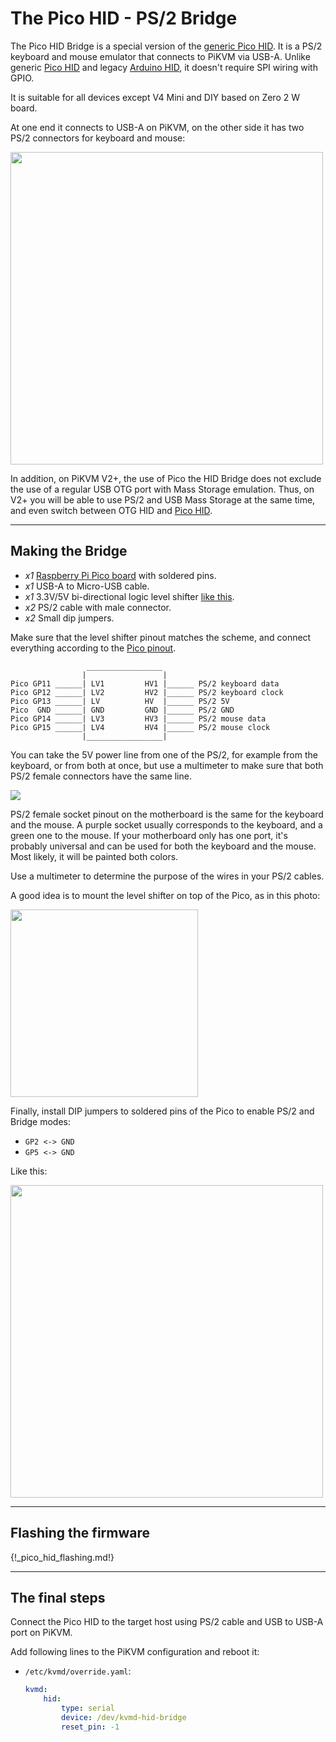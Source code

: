 # The Pico HID - PS/2 Bridge

The Pico HID Bridge is a special version of the [generic Pico HID](pico_hid.md).
It is a PS/2 keyboard and mouse emulator that connects to PiKVM via USB-A.
Unlike generic [Pico HID](pico_hid.md) and legacy [Arduino HID](arduino_hid.md),
it doesn't require SPI wiring with GPIO.

It is suitable for all devices except V4 Mini and DIY based on Zero 2 W board.

At one end it connects to USB-A on PiKVM, on the other side it has two PS/2 connectors for keyboard and mouse:

<a href="pico_hid_bridge_ps2.jpg"><img src="pico_hid_bridge_ps2.jpg" width="500"/></a>

In addition, on PiKVM V2+, the use of Pico the HID Bridge does not exclude the use of a regular USB OTG port with Mass Storage emulation.
Thus, on V2+ you will be able to use PS/2 and USB Mass Storage at the same time, and even switch between OTG HID and [Pico HID](pico_hid.md).


-----
## Making the Bridge

* *x1* [Raspberry Pi Pico board](https://www.raspberrypi.com/products/raspberry-pi-pico/) with soldered pins.
* *x1* USB-A to Micro-USB cable.
* *x1* 3.3V/5V bi-directional logic level shifter [like this](https://learn.sparkfun.com/tutorials/bi-directional-logic-level-converter-hookup-guide/).
* *x2* PS/2 cable with male connector.
* *x2* Small dip jumpers.

Make sure that the level shifter pinout matches the scheme, and connect everything according to the [Pico pinout](https://pico.pinout.xyz).

```
				 _________________
				|                 |
Pico GP11 ______| LV1         HV1 |______ PS/2 keyboard data
Pico GP12 ______| LV2         HV2 |______ PS/2 keyboard clock
Pico GP13 ______| LV          HV  |______ PS/2 5V
Pico  GND ______| GND         GND |______ PS/2 GND
Pico GP14 ______| LV3         HV3 |______ PS/2 mouse data
Pico GP15 ______| LV4         HV4 |______ PS/2 mouse clock
				|_________________|

```

You can take the 5V power line from one of the PS/2, for example from the keyboard,
or from both at once, but use a multimeter to make sure that both PS/2 female 
connectors have the same line.

<img src="../pico_hid/ps2_pinout.png" />

PS/2 female socket pinout on the motherboard is the same for the keyboard and the mouse.
A purple socket usually corresponds to the keyboard, and a green one to the mouse.
If your motherboard only has one port, it's probably universal and can be used for both
the keyboard and the mouse. Most likely, it will be painted both colors.

Use a multimeter to determine the purpose of the wires in your PS/2 cables.

A good idea is to mount the level shifter on top of the Pico, as in this photo:

<img src="../pico_hid/ps2_level_shifter_soldering.png" width="300" />

Finally, install DIP jumpers to soldered pins of the Pico to enable PS/2 and Bridge modes:

* `GP2 <-> GND`
* `GP5 <-> GND`

Like this:

<a href="pico_hid_bridge_ps2_jumpers.jpg"><img src="pico_hid_bridge_ps2_jumpers.jpg" width="500"/></a>


-----
## Flashing the firmware

{!_pico_hid_flashing.md!}


-----
## The final steps

Connect the Pico HID to the target host using PS/2 cable and USB to USB-A port on PiKVM.

Add following lines to the PiKVM configuration and reboot it:

* `/etc/kvmd/override.yaml`:
    ```yaml
    kvmd:
        hid:
            type: serial
            device: /dev/kvmd-hid-bridge
            reset_pin: -1
    ```
